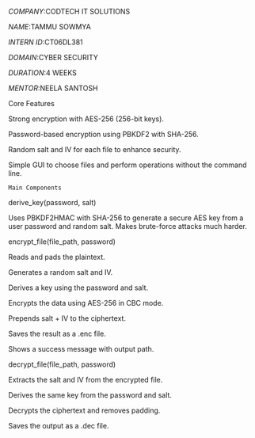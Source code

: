 *COMPANY*:CODTECH IT SOLUTIONS

*NAME*:TAMMU SOWMYA

*INTERN ID*:CT06DL381

*DOMAIN*:CYBER SECURITY

*DURATION*:4 WEEKS

*MENTOR*:NEELA SANTOSH
 
  Core Features

Strong encryption with AES-256 (256-bit keys).

Password-based encryption using PBKDF2 with SHA-256.

Random salt and IV for each file to enhance security.

Simple GUI to choose files and perform operations without the command line.

    Main Components

derive_key(password, salt)

Uses PBKDF2HMAC with SHA-256 to generate a secure AES key from a user password and random salt. Makes brute-force attacks much harder.

encrypt_file(file_path, password)

Reads and pads the plaintext.

Generates a random salt and IV.

Derives a key using the password and salt.

Encrypts the data using AES-256 in CBC mode.

Prepends salt + IV to the ciphertext.

Saves the result as a .enc file.

Shows a success message with output path.

decrypt_file(file_path, password)

Extracts the salt and IV from the encrypted file.

Derives the same key from the password and salt.

Decrypts the ciphertext and removes padding.

Saves the output as a .dec file.
